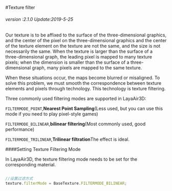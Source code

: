 #Texture filter

###### *version :2.1.0   Update:2019-5-25*

Our texture is to be affixed to the surface of the three-dimensional graphics, and the center of the pixel on the three-dimensional graphics and the center of the texture element on the texture are not the same, and the size is not necessarily the same. When the texture is larger than the surface of a three-dimensional graph, the leading pixel is mapped to many texture pixels; when the dimension is smaller than the surface of a three-dimensional graph, many pixels are mapped to the same texture.

When these situations occur, the maps become blurred or misaligned. To solve this problem, we must smooth the correspondence between texture elements and pixels through technology. This technology is texture filtering.

Three commonly used filtering modes are supported in LayaAir3D:

`FILTERMODE_POINT`,**Nearest Point Sampling**(Less used, but you can use this mode if you need to play pixel-style games)

`FILTERMODE_BILINEAR`,**bilinear filtering**(Most commonly used, good performance)

`FILTERMODE_TRILINEAR`,**Trilinear filtration**The effect is ideal.

####Setting Texture Filtering Mode

In LayaAir3D, the texture filtering mode needs to be set for the corresponding material.


```typescript

//设置过滤方式
texture.filterMode = BaseTexture.FILTERMODE_BILINEAR;
```



